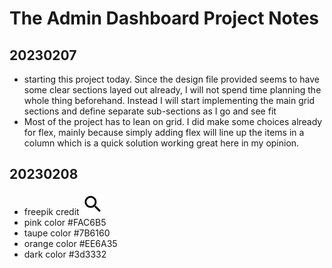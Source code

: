 # The Admin Dashboard Project Notes

## 20230207
- starting this project today. Since the design file provided seems to have some clear sections layed out already, I will not spend time planning the whole thing beforehand. Instead I will start implementing the main grid sections and define separate sub-sections as I go and see fit
- Most of the project has to lean on grid. I did make some choices already for flex, mainly because simply adding flex will line up the items in a column which is a quick solution working great here in my opinion.

## 20230208
- freepik credit <img src="./resources/magnify.svg" alt="icon of a group of people" width="35px">
- pink color #FAC6B5
- taupe color #7B6160
- orange color #EE6A35
- dark color #3d3332